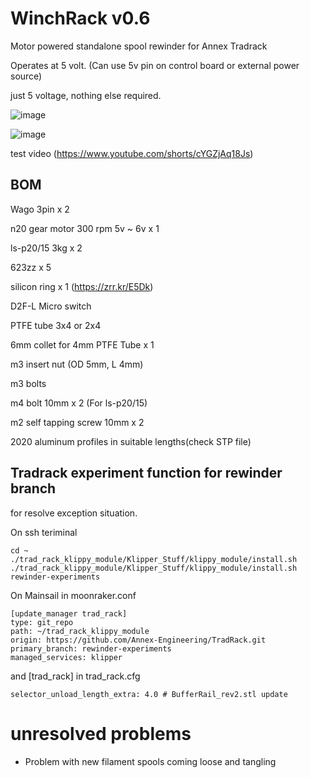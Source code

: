 # WinchRack v0.6
Motor powered standalone spool rewinder for Annex Tradrack

Operates at 5 volt. (Can use 5v pin on control board or external power source)

just 5 voltage, nothing else required.

![image](https://github.com/v6cl/WinchRack/assets/16078263/c94f0b1d-32d0-4daa-8e72-0be90596ac8d)

![image](https://github.com/v6cl/WinchRack/assets/16078263/11d83d9b-03ac-4441-8721-6844db9099bf)

test video (https://www.youtube.com/shorts/cYGZjAq18Js)

## BOM

Wago 3pin x 2

n20 gear motor 300 rpm 5v ~ 6v x  1 

ls-p20/15 3kg x 2 

623zz x 5

silicon ring x 1 (https://zrr.kr/E5Dk)

D2F-L Micro switch 

PTFE tube 3x4 or 2x4 

6mm collet for 4mm PTFE Tube x 1

m3 insert nut (OD 5mm, L 4mm)

m3 bolts 

m4 bolt 10mm x 2 (For ls-p20/15)

m2 self tapping screw 10mm x 2

2020 aluminum profiles in suitable lengths(check STP file)


## Tradrack experiment function for rewinder branch

for resolve exception situation.

On ssh teriminal

```
cd ~
./trad_rack_klippy_module/Klipper_Stuff/klippy_module/install.sh
./trad_rack_klippy_module/Klipper_Stuff/klippy_module/install.sh rewinder-experiments
```

On Mainsail in moonraker.conf

```
[update_manager trad_rack]
type: git_repo
path: ~/trad_rack_klippy_module
origin: https://github.com/Annex-Engineering/TradRack.git
primary_branch: rewinder-experiments
managed_services: klipper
```

and [trad_rack] in trad_rack.cfg

```
selector_unload_length_extra: 4.0 # BufferRail_rev2.stl update
```

# unresolved problems

- Problem with new filament spools coming loose and tangling


